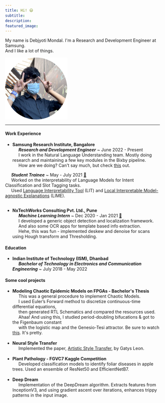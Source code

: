 ```yaml
---
title: Hi! 😃
subtitle: 
description: 
featured_image:
---
```


My name is Debjyoti Mondal. I'm a Research and Development Engineer at Samsung.<br>
And I like a lot of things.

<img src = "images/about/me.png" style = "width : 40%; height = auto;"> </img>

---------------

#### Work Experience
- <b>Samsung Research Institute, Bangalore</b><br>
&nbsp;&nbsp;&nbsp;&nbsp;&nbsp;<i>**Research and Development Engineer**</i> ~ June 2022 - Present<br>
&nbsp;&nbsp;&nbsp;&nbsp;&nbsp;I work in the Natural Language Understanding team. Mostly doing research and maintaining a few key modules in the Bixby pipeline.<br>&nbsp;&nbsp;&nbsp;&nbsp;&nbsp;How are we doing? Can't say much, but check [this](https://www.youtube.com/watch?v=Q2MGqmuEdtU) out.

&nbsp;&nbsp;&nbsp;&nbsp;&nbsp;<i>**Student Trainee**</i> ~ May - July 2021 [📜](https://drive.google.com/file/d/14E4fWz0ZZLIqTw-hjEKaOEyDz61U79IY/view?usp=sharing)<br>
&nbsp;&nbsp;&nbsp;&nbsp;&nbsp;Worked on the interpretability of Language Models for Intent Classification and Slot Tagging tasks.<br>&nbsp;&nbsp;&nbsp;&nbsp;&nbsp;Used [Language Interpretability Tool](https://pair-code.github.io/lit/) (LIT) and [Local Interpretable Model-agnostic Explanations](https://arxiv.org/abs/1602.04938) (LIME).<br><br>

- <b>NxTechWorks Consulting Pvt. Ltd., Pune</b><br>
&nbsp;&nbsp;&nbsp;&nbsp;&nbsp;<i>**Machine Learning Intern**</i> ~ Dec 2020 - Jan 2021 [📜](https://drive.google.com/file/d/1lHkSa7woRo4Yas3-nA4c3a2JfBQrIW5W/view?usp=sharing)<br>
&nbsp;&nbsp;&nbsp;&nbsp;&nbsp;I developed a generic object detection and localization framework.<br>
&nbsp;&nbsp;&nbsp;&nbsp;&nbsp;And also some OCR apps for template based info extraction.<br>
&nbsp;&nbsp;&nbsp;&nbsp;&nbsp;Hehe, this was fun - implemented deskew and denoise for scans using Hough
transform and Thresholding.

#### Education
- <b>Indian Institute of Technology (ISM), Dhanbad</b><br>
&nbsp;&nbsp;&nbsp;&nbsp;&nbsp;<i>**Bachelor of Technology in Electronics and Communication Engineering**</i> ~ July 2018 - May 2022

#### Some cool projects
- <b>Modeling Chaotic Epidemic Models on FPGAs - Bachelor's Thesis</b><br>
&nbsp;&nbsp;&nbsp;&nbsp;&nbsp;This was a general procedure to implement Chaotic Models.<br>
&nbsp;&nbsp;&nbsp;&nbsp;&nbsp;I used Euler’s Forward method to discretize continuous-time differential equations,<br>
&nbsp;&nbsp;&nbsp;&nbsp;&nbsp;then generated RTL Schematics and compared the resources used.<br>
&nbsp;&nbsp;&nbsp;&nbsp;&nbsp;Ahaa! And using this, I studied period-doubling bifucations & got to the Figenbaum constant<br>
&nbsp;&nbsp;&nbsp;&nbsp;&nbsp;with the logistic map and the Genesio-Tesi attractor. Be sure to watch [this](https://www.youtube.com/watch?v=ovJcsL7vyrk). It's pretty.<br><br>
- <b>Neural Style Transfer</b><br>
&nbsp;&nbsp;&nbsp;&nbsp;&nbsp;Implemented the paper, [Artistic Style Transfer](https://arxiv.org/abs/1508.06576), by Gatys Leon.<br><br>
- <b>Plant Pathology - FGVC7 Kaggle Competition</b><br>
&nbsp;&nbsp;&nbsp;&nbsp;&nbsp;Developed classification models to identify foliar diseases in apple trees. Used an ensemble of ResNet50 and
EfficientNetB7.<br><br>
- <b>Deep Dream</b><br>
&nbsp;&nbsp;&nbsp;&nbsp;&nbsp;Implementation of the DeepDream algorithm. Extracts features from InceptionV3, and using gradient ascent over
iterations, enhances trippy patterns in the input image.
